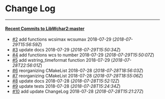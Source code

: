
# Change Log
----------

#### [Recent Commits to LibWchar2:master](https://github.com/ClnViewer/LibWchar2/commits/master.atom)

- [#2](https://github.com/ClnViewer/LibWchar2/commit/5118fb443a69c146d3af4eefd45ce2c39daee478)  	add functions wcsimax wcsumax 2018-07-29 (*2018-07-29T15:56:59Z*)
- [#3](https://github.com/ClnViewer/LibWchar2/commit/38fbb16ce2d01d8164e366ad3b0a958ca9349daa)  	update docs 2018-07-29 (*2018-07-29T15:50:34Z*)
- [#4](https://github.com/ClnViewer/LibWchar2/commit/b157bc72031c03409f53c738671cb44477ee365b)  	add functions wcs to number 2018-07-29 (*2018-07-29T15:50:07Z*)
- [#5](https://github.com/ClnViewer/LibWchar2/commit/237aa7bf73f67adcdce7213e3e9cf49ee6df940c)  	add wstring_timeformat function 2018-07-29 (*2018-07-28T22:56:01Z*)
- [#6](https://github.com/ClnViewer/LibWchar2/commit/d56aa5b322a3054cb2267aaf92980b6549884321)  	reorganizing CMakeList 2018-07-28 (*2018-07-28T18:56:03Z*)
- [#7](https://github.com/ClnViewer/LibWchar2/commit/fffb546b29c9360f2f3876bcae597a561c079eb6)  	reorganizing CMakeList 2018-07-28 (*2018-07-28T18:55:06Z*)
- [#8](https://github.com/ClnViewer/LibWchar2/commit/af48511d1c94d0f0fdef0f56452d6e8515a2df20)  	update docs 2018-07-28 (*2018-07-28T15:52:12Z*)
- [#9](https://github.com/ClnViewer/LibWchar2/commit/0aef1bad7ed349d144334cea28d1c9453e510ab2)  	update tests 2018-07-28 (*2018-07-28T15:24:34Z*)
- [#10](https://github.com/ClnViewer/LibWchar2/commit/39e5529700a8e646afb071586e1ae505ac70a8e0)  	add update ChangeLog 2018-07-28 (*2018-07-28T15:21:27Z*)

